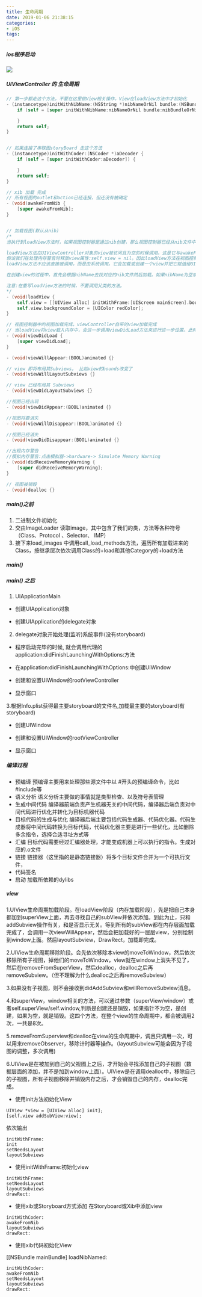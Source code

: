 ```yaml
---
title: 生命周期
date: 2019-01-06 21:38:15
categories:
- iOS
tags:
---
```


##### ios程序启动

![](https://ws3.sinaimg.cn/large/006tKfTcly1g0ukwf3ulij30ri0jxacw.jpg)

##### UIViewController 的 生命周期

```objective-c
// 第一步都走这个方法，不要在这里做View相关操作，View在loadView方法中才初始化
- (instancetype)initWithNibName:(NSString *)nibNameOrNil bundle:(NSBundle *)nibBundleOrNil {
	if (self = [super initWithNibName:nibNameOrNil bundle:nibBundleOrNil]) {

	}
	return self;
}
```
```objective-c

// 如果连接了串联图storyBoard 走这个方法
- (instancetype)initWithCoder:(NSCoder *)aDecoder {
	if (self = [super initWithCoder:aDecoder]) {

	}
	return self;
}
```
```objective-c
// xib 加载 完成
// 所有视图的outlet和action已经连接，但还没有被确定
- (void)awakeFromNib {
	[super awakeFromNib];
}
```
```objective-c

// 加载视图(默认从nib)
/*
当执行到loadView方法时，如果视图控制器是通过nib创建，那么视图控制器已经从nib文件中被解档并创建好了，接下来任务就是对view进行初始化。

loadView方法在UIViewController对象的view被访问且为空的时候调用。这是它与awakeFromNib方法的一个区别。
假设我们在处理内存警告时释放view属性:self.view = nil。因此loadView方法在视图控制器的生命周期内可能被调用多次。
loadView方法不应该直接被调用，而是由系统调用。它会加载或创建一个view并把它赋值给UIViewController的view属性。

在创建view的过程中，首先会根据nibName去找对应的nib文件然后加载。如果nibName为空或找不到对应的nib文件，则会创建一个空视图(这种情况一般是纯代码)

注意:在重写loadView方法的时候，不要调用父类的方法。
*/
- (void)loadView {
	self.view = [[UIView alloc] initWithFrame:[UIScreen mainScreen].bounds];
	self.view.backgroundColor = [UIColor redColor];
}
```
```objective-c
// 视图控制器中的视图加载完成，viewController自带的view加载完成
// 当loadView将view载入内存中，会进一步调用viewDidLoad方法来进行进一步设置。此时，视图层次已经放到内存中，通常，我们对于各种初始化数据的载入，初始设定、修改约束、移除视图等很多操作都可以这个方法中实现。
- (void)viewDidLoad {
	[super viewDidLoad];
}
```
```objective-c
- (void)viewWillAppear:(BOOL)animated {}

// view 即将布局其Subviews。 比如view的bounds改变了
- (void)viewWillLayoutSubviews {}

// view 已经布局其 Subviews
- (void)viewDidLayoutSubviews {}

//视图已经出现
- (void)viewDidAppear:(BOOL)animated {}

//视图将要消失
- (void)viewWillDisappear:(BOOL)animated {}

//视图已经消失
- (void)viewDidDisappear:(BOOL)animated {}

//出现内存警告  
//模拟内存警告:点击模拟器->hardware-> Simulate Memory Warning
- (void)didReceiveMemoryWarning {
	[super didReceiveMemoryWarning];
}

// 视图被销毁
- (void)dealloc {}
```






##### main()之前 
1. 二进制文件初始化
2. 交由ImageLoader 读取image，其中包含了我们的类，方法等各种符号（Class、Protocol 、Selector、 IMP）
4. 接下来load_images 中调用call_load_methods方法，遍历所有加载进来的Class，按继承层次依次调用Class的+load和其他Category的+load方法
##### main()
##### main() 之后
1. UIApplicationMain

* 创建UIApplication对象

* 创建UIApplication的delegate对象

2. delegate对象开始处理(监听)系统事件(没有storyboard)

* 程序启动完毕的时候, 就会调用代理的application:didFinishLaunchingWithOptions:方法

* 在application:didFinishLaunchingWithOptions:中创建UIWindow

* 创建和设置UIWindow的rootViewController

* 显示窗口

3.根据Info.plist获得最主要storyboard的文件名,加载最主要的storyboard(有storyboard)

* 创建UIWindow

* 创建和设置UIWindow的rootViewController

* 显示窗口

##### 编译过程
- 预编译
预编译主要用来处理那些源文件中以 #开头的预编译命令，比如#include等
- 语义分析
语义分析主要做的事情就是类型检查、以及符号表管理
- 生成中间代码
编译器前端负责产生机器无关的中间代码，编译器后端负责对中间代码进行优化并转化为目标机器代码
- 目标代码的生成与优化
编译器后端主要包括代码生成器、代码优化器。代码生成器将中间代码转换为目标代码，代码优化器主要是进行一些优化，比如删除多余指令，选择合适寻址方式等
- 汇编
目标代码需要经过汇编器处理，才能变成机器上可以执行的指令。生成对应的.o文件
- 链接
链接器（这里指的是静态链接器）将多个目标文件合并为一个可执行文件，
- 代码签名
- 启动
加载所依赖的dylibs

##### view
1.UIView生命周期加载阶段。在loadView阶段（内存加载阶段），先是把自己本身都加到superView上面，再去寻找自己的subView并依次添加。到此为止，只和addSubview操作有关，和是否显示无关。等到所有的subView都在内存层面加载完成了，会调用一次viewWillAppear，然后会把加载好的一层层view，分别绘制到window上面。然后layoutSubview，DrawRect，加载即完成。

2.UIView生命周期移除阶段。会先依次移除本view的moveToWindow，然后依次移除所有子视图，掉他们的moveToWindow，view就在window上消失不见了，然后在removeFromSuperView，然后dealloc，dealloc之后再removeSubview。（但不理解为什么dealloc之后再removeSubview）

3.如果没有子视图，则不会接收到didAddSubview和willRemoveSubview消息。

4.和superView，window相关的方法，可以通过参数（superView/window）或者self.superView/self.window,判断是创建还是销毁，如果指针不为空，是创建，如果为空，就是销毁。这四个方法，在整个view的生命周期中，都会被调用2次，一共是8次。

5.removeFromSuperview和dealloc在view的生命周期中，调且只调用一次，可以用来removeObserver，移除计时器等操作。（layoutSubview可能会因为子视图的调整，多次调用)

6.UIView是在被加到自己的父视图上之后，才开始会寻找添加自己的子视图（数据层面的添加，并不是加到window上面）。UIView是在调用dealloc中，移除自己的子视图，所有子视图移除并销毁内存之后，才会销毁自己的内存，dealloc完成。




- 使用init方法初始化View
```
UIView *view = [UIView alloc] init];
[self.view addSubView:view];
```

依次输出
```
initWithFrame:  
init  
setNeedsLayout  
layoutSubviews
```

- 使用initWithFrame:初始化view
```
initWithFrame:
setNeedsLayout
layoutSubviews
drawRect:
```

- 使用xib或Storyboard方式添加
在Storyboard或Xib中添加view
```
initWithCoder:
awakeFromNib
layoutSubviews
drawRect:
```

- 使用xib代码初始化View

[[NSBundle mainBundle] loadNibNamed:
```
initWithCoder:
awakeFromNib
setNeedsLayout
layoutSubviews
drawRect:
```

